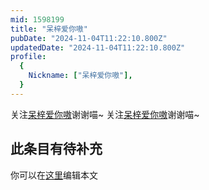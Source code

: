 ```yaml
---
mid: 1598199
title: "呆梓爱你嗷"
pubDate: "2024-11-04T11:22:10.800Z"
updatedDate: "2024-11-04T11:22:10.800Z"
profile:
  {
    Nickname: ["呆梓爱你嗷"],
  }
---
```


关注[呆梓爱你嗷](https://space.bilibili.com/1598199)谢谢喵~ 关注[呆梓爱你嗷](https://space.bilibili.com/1598199)谢谢喵~

## 此条目有待补充
你可以在[这里](https://github.com/Yuhanawa/VTuber.ICU-Content/edit/master/v/呆梓爱你嗷/index.md)编辑本文
